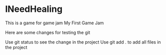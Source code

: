 # INeedHealing

This is a game for game jam My First Game Jam

Here are some changes for testing the git

Use git status to see the change in the project
Use git add . to add all files in the project